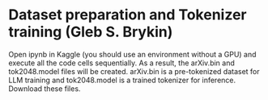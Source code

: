 # Dataset preparation and Tokenizer training (Gleb S. Brykin)
Open ipynb in Kaggle (you should use an environment without a GPU) and execute all the code cells sequentially.
As a result, the arXiv.bin and tok2048.model files will be created. arXiv.bin is a pre-tokenized dataset for LLM training and
tok2048.model is a trained tokenizer for inference. Download these files.
